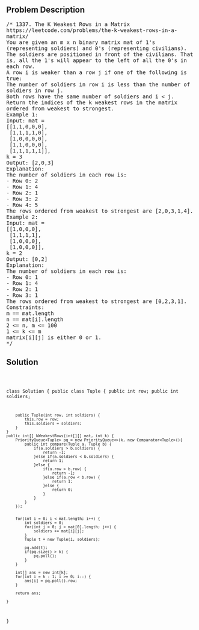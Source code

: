 <!--
<style>
  body { font-family: Arial, sans-serif; }
  .container { max-width: 100%; margin: 0 auto; padding: 10px; }
  .comment-block { max-width: 30%; background-color: #f9f9f9; padding: 10px; border-left: 5px solid #ccc; overflow-wrap: break-word; white-space: pre-wrap; }
  .code-block { background-color: #f4f4f4; padding: 10px; border: 1px solid #ddd; overflow-wrap: break-word; white-space: pre-wrap; }
</style>
-->

<div class='container'>
<h2>Problem Description</h2>
<div class='comment-block'>
<pre>
/* 1337. The K Weakest Rows in a Matrix
https://leetcode.com/problems/the-k-weakest-rows-in-a-
matrix/
You are given an m x n binary matrix mat of 1's
(representing soldiers) and 0's (representing civilians).
The soldiers are positioned in front of the civilians. That
is, all the 1's will appear to the left of all the 0's in
each row.
A row i is weaker than a row j if one of the following is
true:
The number of soldiers in row i is less than the number of
soldiers in row j.
Both rows have the same number of soldiers and i < j.
Return the indices of the k weakest rows in the matrix
ordered from weakest to strongest.
Example 1:
Input: mat =
[[1,1,0,0,0],
 [1,1,1,1,0],
 [1,0,0,0,0],
 [1,1,0,0,0],
 [1,1,1,1,1]],
k = 3
Output: [2,0,3]
Explanation:
The number of soldiers in each row is:
- Row 0: 2
- Row 1: 4
- Row 2: 1
- Row 3: 2
- Row 4: 5
The rows ordered from weakest to strongest are [2,0,3,1,4].
Example 2:
Input: mat =
[[1,0,0,0],
 [1,1,1,1],
 [1,0,0,0],
 [1,0,0,0]],
k = 2
Output: [0,2]
Explanation:
The number of soldiers in each row is:
- Row 0: 1
- Row 1: 4
- Row 2: 1
- Row 3: 1
The rows ordered from weakest to strongest are [0,2,3,1].
Constraints:
m == mat.length
n == mat[i].length
2 <= n, m <= 100
1 <= k <= m
matrix[i][j] is either 0 or 1.
*/
</pre>
</div>

<h2>Solution</h2>
<div class='code-block'>
<pre><code class='language-java'>

class Solution {
    public class Tuple {
        public int row;
        public int soldiers;
        
        public Tuple(int row, int soldiers) {
            this.row = row;
            this.soldiers = soldiers;
        }
    }
    public int[] kWeakestRows(int[][] mat, int k) {
        PriorityQueue<Tuple> pq = new PriorityQueue<>(k, new Comparator<Tuple>(){
            public int compare(Tuple a, Tuple b) {
                if(a.soldiers > b.soldiers) {
                    return -1;
                }else if(a.soldiers < b.soldiers) {
                    return 1;
                }else {
                    if(a.row > b.row) {
                        return -1;
                    }else if(a.row < b.row) {
                        return 1;
                    }else {
                        return 0;
                    }
                }
            }
        });
        
        
        for(int i = 0; i < mat.length; i++) {
            int soldiers = 0;
            for(int j = 0; j < mat[0].length; j++) {
                soldiers += mat[i][j];
            }
            Tuple t = new Tuple(i, soldiers);
            
            pq.add(t);
            if(pq.size() > k) {
                pq.poll();
            }
        }
        
        int[] ans = new int[k];
        for(int i = k - 1; i >= 0; i--) {
            ans[i] = pq.poll().row;
        }
        
        return ans;
        
    }
}</code></pre>
</div>
</div>
